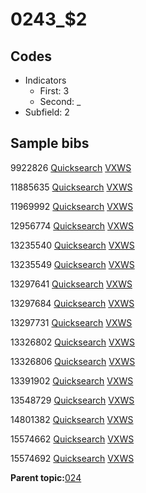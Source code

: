 # 0243\_$2

## Codes

-   Indicators
    -   First: 3
    -   Second: \_
-   Subfield: 2

## Sample bibs

9922826 [Quicksearch](https://search.library.yale.edu/catalog/9922826) [VXWS](http://prodorbis.library.yale.edu:7014/vxws/GetHoldingsService?bibId=9922826)

11885635 [Quicksearch](https://search.library.yale.edu/catalog/11885635) [VXWS](http://prodorbis.library.yale.edu:7014/vxws/GetHoldingsService?bibId=11885635)

11969992 [Quicksearch](https://search.library.yale.edu/catalog/11969992) [VXWS](http://prodorbis.library.yale.edu:7014/vxws/GetHoldingsService?bibId=11969992)

12956774 [Quicksearch](https://search.library.yale.edu/catalog/12956774) [VXWS](http://prodorbis.library.yale.edu:7014/vxws/GetHoldingsService?bibId=12956774)

13235540 [Quicksearch](https://search.library.yale.edu/catalog/13235540) [VXWS](http://prodorbis.library.yale.edu:7014/vxws/GetHoldingsService?bibId=13235540)

13235549 [Quicksearch](https://search.library.yale.edu/catalog/13235549) [VXWS](http://prodorbis.library.yale.edu:7014/vxws/GetHoldingsService?bibId=13235549)

13297641 [Quicksearch](https://search.library.yale.edu/catalog/13297641) [VXWS](http://prodorbis.library.yale.edu:7014/vxws/GetHoldingsService?bibId=13297641)

13297684 [Quicksearch](https://search.library.yale.edu/catalog/13297684) [VXWS](http://prodorbis.library.yale.edu:7014/vxws/GetHoldingsService?bibId=13297684)

13297731 [Quicksearch](https://search.library.yale.edu/catalog/13297731) [VXWS](http://prodorbis.library.yale.edu:7014/vxws/GetHoldingsService?bibId=13297731)

13326802 [Quicksearch](https://search.library.yale.edu/catalog/13326802) [VXWS](http://prodorbis.library.yale.edu:7014/vxws/GetHoldingsService?bibId=13326802)

13326806 [Quicksearch](https://search.library.yale.edu/catalog/13326806) [VXWS](http://prodorbis.library.yale.edu:7014/vxws/GetHoldingsService?bibId=13326806)

13391902 [Quicksearch](https://search.library.yale.edu/catalog/13391902) [VXWS](http://prodorbis.library.yale.edu:7014/vxws/GetHoldingsService?bibId=13391902)

13548729 [Quicksearch](https://search.library.yale.edu/catalog/13548729) [VXWS](http://prodorbis.library.yale.edu:7014/vxws/GetHoldingsService?bibId=13548729)

14801382 [Quicksearch](https://search.library.yale.edu/catalog/14801382) [VXWS](http://prodorbis.library.yale.edu:7014/vxws/GetHoldingsService?bibId=14801382)

15574662 [Quicksearch](https://search.library.yale.edu/catalog/15574662) [VXWS](http://prodorbis.library.yale.edu:7014/vxws/GetHoldingsService?bibId=15574662)

15574692 [Quicksearch](https://search.library.yale.edu/catalog/15574692) [VXWS](http://prodorbis.library.yale.edu:7014/vxws/GetHoldingsService?bibId=15574692)

**Parent topic:**[024](../../tags/024/024.md)

